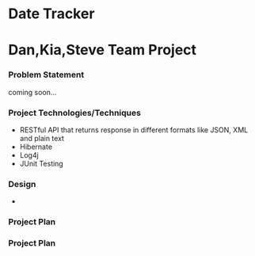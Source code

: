# Date Tracker

# Dan,Kia,Steve Team Project

### Problem Statement

coming soon...

### Project Technologies/Techniques

- RESTful API that returns response in different formats like JSON, XML and plain text
- Hibernate
- Log4j
- JUnit Testing

### Design

- 

### Project Plan

### Project Plan